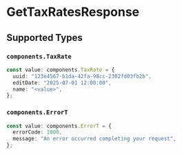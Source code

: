# GetTaxRatesResponse


## Supported Types

### `components.TaxRate`

```typescript
const value: components.TaxRate = {
  uuid: "123e4567-b1da-42fa-98cc-2302fd03fb2b",
  editDate: "2025-07-01 12:00:00",
  name: "<value>",
};
```

### `components.ErrorT`

```typescript
const value: components.ErrorT = {
  errorCode: 1000,
  message: "An error occurred completing your request",
};
```


